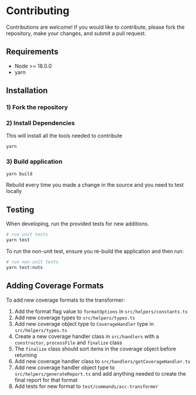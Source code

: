 # Contributing

Contributions are welcome! If you would like to contribute, please fork the repository, make your changes, and submit a pull request.

## Requirements

- Node >= 18.0.0
- yarn

## Installation

### 1) Fork the repository

### 2) Install Dependencies

This will install all the tools needed to contribute

```bash
yarn
```

### 3) Build application

```bash
yarn build
```

Rebuild every time you made a change in the source and you need to test locally

## Testing

When developing, run the provided tests for new additions.

```bash
# run unit tests
yarn test
```

To run the non-unit test, ensure you re-build the application and then run:

```bash
# run non-unit tests
yarn test:nuts
```

## Adding Coverage Formats

To add new coverage formats to the transformer:

1. Add the format flag value to `formatOptions` in `src/helpers/constants.ts`
2. Add new coverage types to `src/helpers/types.ts`
3. Add new coverage object type to `CoverageHandler` type in `src/helpers/types.ts`
4. Create a new coverage handler class in `src/handlers` with a `constructor`, `processFile` and `finalize` class
  1. The `finalize` class should sort items in the coverage object before returning
5. Add new coverage handler class to `src/handlers/getCoverageHandler.ts`
6. Add new coverage handler object type to `src/helpers/generateReport.ts` and add anything needed to create the final report for that format
7. Add tests for new format to `test/commands/acc-transformer`
